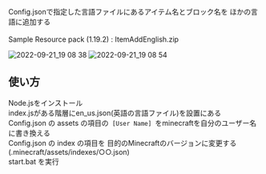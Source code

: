 Config.jsonで指定した言語ファイルにあるアイテム名とブロック名を ほかの言語に追加する
<br>
<br>
Sample Resource pack (1.19.2) : ItemAddEnglish.zip

![2022-09-21_19 08 38](https://user-images.githubusercontent.com/77374813/191485778-321bbc23-118a-4a9b-b08a-66a8877da22e.png)
![2022-09-21_19 08 54](https://user-images.githubusercontent.com/77374813/191485793-bcfd75ef-e38c-41c3-9e61-70b279010536.png)
## 使い方
Node.jsをインストール
<br>
index.jsがある階層にen_us.json(英語の言語ファイル)を設置にある
<br>
Config.json の assets の項目の`  [User Name]  `をminecraftを自分のユーザー名に書き換える
<br>
Config.json の index の項目を 目的のMinecraftのバージョンに変更する(.minecraft/assets/indexes/○○.json)
<br>
start.bat を実行

